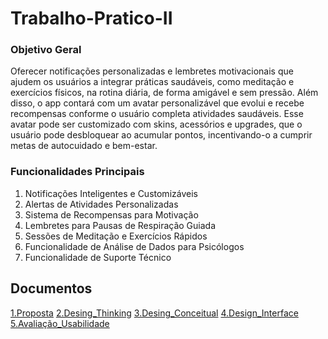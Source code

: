 # Trabalho-Pratico-II
### Objetivo Geral

Oferecer notificações personalizadas e lembretes motivacionais que ajudem os usuários a integrar práticas saudáveis, como meditação e exercícios físicos, na rotina diária, de forma amigável e sem pressão. Além disso, o app contará com um avatar personalizável que evolui e recebe recompensas conforme o usuário completa atividades saudáveis. Esse avatar pode ser customizado com skins, acessórios e upgrades, que o usuário pode desbloquear ao acumular pontos, incentivando-o a cumprir metas de autocuidado e bem-estar.

### Funcionalidades Principais

1. Notificações Inteligentes e Customizáveis
2. Alertas de Atividades Personalizadas
3. Sistema de Recompensas para Motivação
4. Lembretes para Pausas de Respiração Guiada
5. Sessões de Meditação e Exercícios Rápidos
6. Funcionalidade de Análise de Dados para Psicólogos
7. Funcionalidade de Suporte Técnico

## Documentos
[1.Proposta](https://github.com/ennoile/Trabalho-Pratico-II/tree/main/docs/1.Proposta)
[2.Desing_Thinking](https://github.com/ennoile/Trabalho-Pratico-II/tree/main/docs/2.Design_Thinking)
[3.Desing_Conceitual](https://github.com/ennoile/Trabalho-Pratico-II/tree/main/docs/2.Design_Thinking)
[4.Design_Interface](https://github.com/ennoile/Trabalho-Pratico-II/tree/main/docs/2.Design_Thinking)
[5.Avaliação_Usabilidade](https://github.com/ennoile/Trabalho-Pratico-II/tree/main/docs/2.Design_Thinking)
